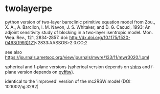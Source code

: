 # twolayerpe

 python version of two-layer baroclinic primitive equation model from
 Zou., X. A., A. Barcilon, I. M. Navon, J. S. Whitaker, and D. G. Cacuci,
 1993: An adjoint sensitivity study of blocking in a two-layer isentropic
 model. Mon. Wea. Rev., 121, 2834-2857.
 doi: http://dx.doi.org/10.1175/1520-0493(1993)121<2833:AASSOB>2.0.CO;2

 see also https://journals.ametsoc.org/view/journals/mwre/133/11/mwr3020.1.xml

 spherical and f-plane versions (spherical version depends on 
 [shtns](https://anaconda.org/conda-forge/shtns) and f-plane version 
 depends on [pyfftw](https://anaconda.org/conda-forge/pyfftw)).

 identical to the 'improved' version of the mc2RSW model (DOI: 10.1002/qj.3292)
